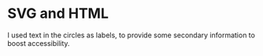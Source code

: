 # SVG and HTML

I used text in the circles as labels, to provide some secondary information to boost accessibility.